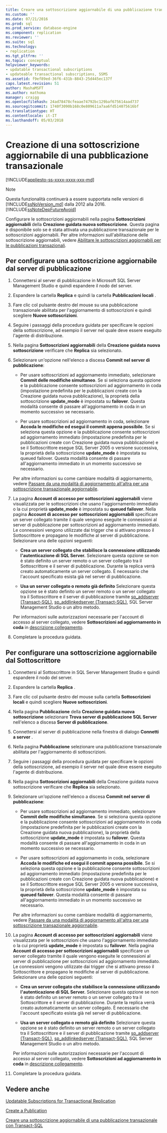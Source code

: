 ```yaml
---
title: Creare una sottoscrizione aggiornabile di una pubblicazione transazionale | Microsoft Docs
ms.custom: ''
ms.date: 07/21/2016
ms.prod: sql
ms.prod_service: database-engine
ms.component: replication
ms.reviewer: ''
ms.suite: sql
ms.technology:
- replication
ms.tgt_pltfrm: ''
ms.topic: conceptual
helpviewer_keywords:
- updatable transactional subscriptions
- updateable transactional subscriptions, SSMS
ms.assetid: f9ef89ed-36f6-431b-8843-25d445ec137f
caps.latest.revision: 51
author: MashaMSFT
ms.author: mathoma
manager: craigg
ms.openlocfilehash: 24ad78478cfeaae74792bc129baf675614aad737
ms.sourcegitcommit: 1740f3090b168c0e809611a7aa6fd514075616bf
ms.translationtype: HT
ms.contentlocale: it-IT
ms.lasthandoff: 05/03/2018
---
```

# <a name="create-an-updatable-subscription-to-a-transactional-publication"></a>Creazione di una sottoscrizione aggiornabile di una pubblicazione transazionale
[!INCLUDE[appliesto-ss-xxxx-xxxx-xxx-md](../../../includes/appliesto-ss-xxxx-xxxx-xxx-md.md)]
> [!NOTE]  
>  Questa funzionalità continuerà a essere supportata nelle versioni di [!INCLUDE[ssNoVersion_md](../../../includes/ssnoversion-md.md)] dalla 2012 alla 2016.  [!INCLUDE[ssNoteDepFutureAvoid](../../../includes/ssnotedepfutureavoid-md.md)]  
 
Configurare le sottoscrizioni aggiornabili nella pagina **Sottoscrizioni aggiornabili** della **Creazione guidata nuova sottoscrizione**. Questa pagina è disponibile solo se è stata attivata una pubblicazione transazionale per le sottoscrizioni aggiornabili. Per altre informazioni sull'abilitazione delle sottoscrizione aggiornabili, vedere [Abilitare le sottoscrizioni aggiornabili per le pubblicazioni transazionali](../../../relational-databases/replication/publish/enable-updating-subscriptions-for-transactional-publications.md).   
  
## <a name="to-configure-an-updatable-subscription-from-the-publisher"></a>Per configurare una sottoscrizione aggiornabile dal server di pubblicazione  

1. Connettersi al server di pubblicazione in Microsoft SQL Server Management Studio e quindi espandere il nodo del server.

2. Espandere la cartella **Replica** e quindi la cartella **Pubblicazioni locali** .

3. Fare clic col pulsante destro del mouse su una pubblicazione transazionale abilitata per l'aggiornamento di sottoscrizioni e quindi scegliere **Nuove sottoscrizioni**.

4. Seguire i passaggi della procedura guidata per specificare le opzioni della sottoscrizione, ad esempio il server nel quale deve essere eseguito l'agente di distribuzione.

5. Nella pagina **Sottoscrizioni aggiornabili** della **Creazione guidata nuova sottoscrizione** verificare che **Replica** sia selezionato.

6. Selezionare un'opzione nell'elenco a discesa **Commit nel server di pubblicazione**:

    * Per usare sottoscrizioni ad aggiornamento immediato, selezionare **Commit delle modifiche simultaneo**. Se si seleziona questa opzione e la pubblicazione consente sottoscrizioni ad aggiornamento in coda (impostazione predefinita per le pubblicazioni create con la Creazione guidata nuova pubblicazione), la proprietà della sottoscrizione **update_mode** è impostata su **failover**. Questa modalità consente di passare all'aggiornamento in coda in un momento successivo se necessario.

    * Per usare sottoscrizioni ad aggiornamento in coda, selezionare **Accoda le modifiche ed esegui il commit appena possibile**. Se si seleziona questa opzione e la pubblicazione consente sottoscrizioni ad aggiornamento immediato (impostazione predefinita per le pubblicazioni create con Creazione guidata nuova pubblicazione) e se il Sottoscrittore esegue SQL Server 2005 o versione successiva, la proprietà della sottoscrizione **update_mode** è impostata su queued failover. Questa modalità consente di passare all'aggiornamento immediato in un momento successivo se necessario.

    Per altre informazioni su come cambiare modalità di aggiornamento, vedere [Passare da una modalità di aggiornamento all'altra per una sottoscrizione transazionale aggiornabile](../../../relational-databases/replication/administration/switch-between-update-modes-for-an-updatable-transactional-subscription.md).

7. La pagina **Account di accesso per sottoscrizioni aggiornabili** viene visualizzata per le sottoscrizioni che usano l'aggiornamento immediato o la cui proprietà **update_mode** è impostata su **queued failover**. Nella pagina **Account di accesso per sottoscrizioni aggiornabili** specificare un server collegato tramite il quale vengono eseguite le connessioni al server di pubblicazione per sottoscrizioni ad aggiornamento immediato. Le connessioni vengono utilizzate dai trigger che si attivano presso il Sottoscrittore e propagano le modifiche al server di pubblicazione. Selezionare una delle opzioni seguenti:

    * **Crea un server collegato che stabilisce la connessione utilizzando l'autenticazione di SQL Server.** Selezionare questa opzione se non è stato definito un server remoto o un server collegato tra il Sottoscrittore e il server di pubblicazione. Durante la replica verrà creato automaticamente un server collegato. È necessario che l'account specificato esista già nel server di pubblicazione.

    * **Usa un server collegato o remoto già definito** Selezionare questa opzione se è stato definito un server remoto o un server collegato tra il Sottoscrittore e il server di pubblicazione tramite [sp_addserver (Transact-SQL)](../../../relational-databases/system-stored-procedures/sp-addserver-transact-sql.md), [sp_addlinkedserver (Transact-SQL)](../../../relational-databases/system-stored-procedures/sp-addlinkedserver-transact-sql.md), SQL Server Management Studio o un altro metodo.

    Per informazioni sulle autorizzazioni necessarie per l'account di accesso al server collegato, vedere **Sottoscrizioni ad aggiornamento in coda** in [descrizione collegamento](../../../relational-databases/replication/security/secure-the-subscriber.md).

8. Completare la procedura guidata.

## <a name="to-configure-an-updatable-subscription-from-the-subscriber"></a>Per configurare una sottoscrizione aggiornabile dal Sottoscrittore


1. Connettersi al Sottoscrittore in SQL Server Management Studio e quindi espandere il nodo del server.

2. Espandere la cartella **Replica** .

3. Fare clic col pulsante destro del mouse sulla cartella **Sottoscrizioni locali** e quindi scegliere **Nuove sottoscrizioni**.

4. Nella pagina **Pubblicazione** della **Creazione guidata nuova sottoscrizione** selezionare **Trova server di pubblicazione SQL Server** nell'elenco a discesa **Server di pubblicazione**.

5. Connettersi al server di pubblicazione nella finestra di dialogo **Connetti a server** .

6. Nella pagina **Pubblicazione** selezionare una pubblicazione transazionale abilitata per l'aggiornamento di sottoscrizioni.

7. Seguire i passaggi della procedura guidata per specificare le opzioni della sottoscrizione, ad esempio il server nel quale deve essere eseguito l'agente di distribuzione.

8. Nella pagina **Sottoscrizioni aggiornabili** della Creazione guidata nuova sottoscrizione verificare che **Replica** sia selezionato.

9. Selezionare un'opzione nell'elenco a discesa **Commit nel server di pubblicazione**:

    * Per usare sottoscrizioni ad aggiornamento immediato, selezionare **Commit delle modifiche simultaneo**. Se si seleziona questa opzione e la pubblicazione consente sottoscrizioni ad aggiornamento in coda (impostazione predefinita per le pubblicazioni create con la Creazione guidata nuova pubblicazione), la proprietà della sottoscrizione **update_mode** è impostata su **failover**. Questa modalità consente di passare all'aggiornamento in coda in un momento successivo se necessario.

    * Per usare sottoscrizioni ad aggiornamento in coda, selezionare **Accoda le modifiche ed esegui il commit appena possibile**. Se si seleziona questa opzione e la pubblicazione consente sottoscrizioni ad aggiornamento immediato (impostazione predefinita per le pubblicazioni create con Creazione guidata nuova pubblicazione) e se il Sottoscrittore esegue SQL Server 2005 o versione successiva, la proprietà della sottoscrizione **update_mode** è impostata su **queued failover**. Questa modalità consente di passare all'aggiornamento immediato in un momento successivo se necessario.

    Per altre informazioni su come cambiare modalità di aggiornamento, vedere [Passare da una modalità di aggiornamento all'altra per una sottoscrizione transazionale aggiornabile](../../../relational-databases/replication/administration/switch-between-update-modes-for-an-updatable-transactional-subscription.md).

10. La pagina **Account di accesso per sottoscrizioni aggiornabili** viene visualizzata per le sottoscrizioni che usano l'aggiornamento immediato o la cui proprietà **update_mode** è impostata su **failover**. Nella pagina **Account di accesso per sottoscrizioni aggiornabili** specificare un server collegato tramite il quale vengono eseguite le connessioni al server di pubblicazione per sottoscrizioni ad aggiornamento immediato. Le connessioni vengono utilizzate dai trigger che si attivano presso il Sottoscrittore e propagano le modifiche al server di pubblicazione. Selezionare una delle opzioni seguenti:

    * **Crea un server collegato che stabilisce la connessione utilizzando l'autenticazione di SQL Server.** Selezionare questa opzione se non è stato definito un server remoto o un server collegato tra il Sottoscrittore e il server di pubblicazione. Durante la replica verrà creato automaticamente un server collegato. È necessario che l'account specificato esista già nel server di pubblicazione.

    * **Usa un server collegato o remoto già definito** Selezionare questa opzione se è stato definito un server remoto o un server collegato tra il Sottoscrittore e il server di pubblicazione tramite [sp_addserver (Transact-SQL)](../../../relational-databases/system-stored-procedures/sp-addserver-transact-sql.md), [sp_addlinkedserver (Transact-SQL)](../../../relational-databases/system-stored-procedures/sp-addlinkedserver-transact-sql.md), SQL Server Management Studio o un altro metodo.

    Per informazioni sulle autorizzazioni necessarie per l'account di accesso al server collegato, vedere **Sottoscrizioni ad aggiornamento in coda** in [descrizione collegamento](../../../relational-databases/replication/security/secure-the-subscriber.md).

11. Completare la procedura guidata.

## <a name="see-also"></a>Vedere anche

[Updatable Subscriptions for Transactional Replication](../../../relational-databases/replication/transactional/updatable-subscriptions-for-transactional-replication.md)

[Create a Publication](../../../relational-databases/replication/publish/create-a-publication.md)

[Creare una sottoscrizione aggiornabile di una pubblicazione transazionale con Transact-SQL](../../../relational-databases/replication/publish/create-updatable-subscription-to-transactional-publication.md) 

